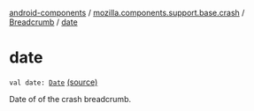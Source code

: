 [android-components](../../index.md) / [mozilla.components.support.base.crash](../index.md) / [Breadcrumb](index.md) / [date](./date.md)

# date

`val date: `[`Date`](https://developer.android.com/reference/java/util/Date.html) [(source)](https://github.com/mozilla-mobile/android-components/blob/master/components/support/base/src/main/java/mozilla/components/support/base/crash/Breadcrumb.kt#L44)

Date of of the crash breadcrumb.

